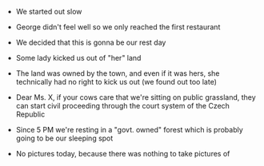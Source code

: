 - We started out slow
- George didn't feel well so we only reached the first restaurant
- We decided that this is gonna be our rest day
- Some lady kicked us out of "her" land
- The land was owned by the town, and even if it was hers, she technically had no right to kick us out (we found out too late)
- Dear Ms. X, if your cows care that we're sitting on public grassland, they can start civil proceeding through the court system of the Czech Republic
- Since 5 PM we're resting in a "govt. owned" forest which is probably going to be our sleeping spot

- No pictures today, because there was nothing to take pictures of
